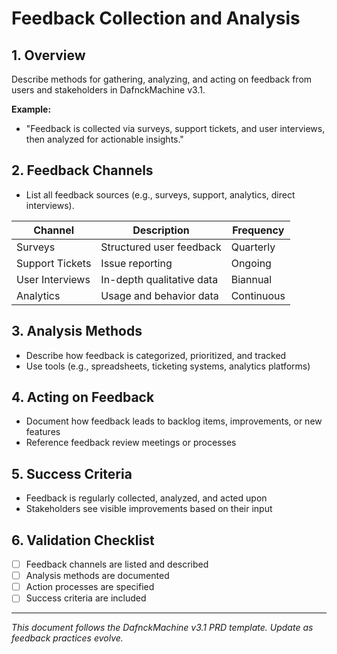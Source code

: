 # Feedback Collection and Analysis

## 1. Overview
Describe methods for gathering, analyzing, and acting on feedback from users and stakeholders in DafnckMachine v3.1.

**Example:**
- "Feedback is collected via surveys, support tickets, and user interviews, then analyzed for actionable insights."

## 2. Feedback Channels
- List all feedback sources (e.g., surveys, support, analytics, direct interviews).

| Channel         | Description                | Frequency      |
|-----------------|---------------------------|----------------|
| Surveys         | Structured user feedback  | Quarterly      |
| Support Tickets | Issue reporting           | Ongoing        |
| User Interviews | In-depth qualitative data | Biannual       |
| Analytics       | Usage and behavior data   | Continuous     |

## 3. Analysis Methods
- Describe how feedback is categorized, prioritized, and tracked
- Use tools (e.g., spreadsheets, ticketing systems, analytics platforms)

## 4. Acting on Feedback
- Document how feedback leads to backlog items, improvements, or new features
- Reference feedback review meetings or processes

## 5. Success Criteria
- Feedback is regularly collected, analyzed, and acted upon
- Stakeholders see visible improvements based on their input

## 6. Validation Checklist
- [ ] Feedback channels are listed and described
- [ ] Analysis methods are documented
- [ ] Action processes are specified
- [ ] Success criteria are included

---
*This document follows the DafnckMachine v3.1 PRD template. Update as feedback practices evolve.* 